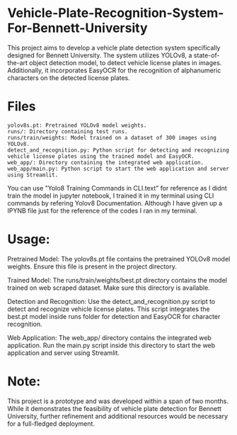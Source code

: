 # Vehicle-Plate-Recognition-System-For-Bennett-University
This project aims to develop a vehicle plate detection system specifically designed for Bennett University. The system utilizes YOLOv8, a state-of-the-art object detection model, to detect vehicle license plates in images. Additionally, it incorporates EasyOCR for the recognition of alphanumeric characters on the detected license plates.

# Files
    yolov8s.pt: Pretrained YOLOv8 model weights.
    runs/: Directory containing test runs.
    runs/train/weights: Model trained on a dataset of 300 images using YOLOv8.
    detect_and_recognition.py: Python script for detecting and recognizing vehicle license plates using the trained model and EasyOCR.
    web_app/: Directory containing the integrated web application.
    web_app/main.py: Python script to start the web application and server using Streamlit.

You can use "Yolo8 Training Commands in CLI.text" for reference as I didnt train the model in jupyter notebook, I trained it in my terminal using CLI commands by refering Yolov8 Documentation. Although I have given up a IPYNB file just for the reference of the codes I ran in my terminal.

# Usage:

Pretrained Model: The yolov8s.pt file contains the pretrained YOLOv8 model weights. Ensure this file is present in the project directory.

Trained Model: The runs/train/weights/best.pt directory contains the model trained on web scraped dataset. Make sure this directory is available.

Detection and Recognition: Use the detect_and_recognition.py script to detect and recognize vehicle license plates. This script integrates the best.pt model inside runs folder for detection and EasyOCR for character recognition.

Web Application: The web_app/ directory contains the integrated web application. Run the main.py script inside this directory to start the web application and server using Streamlit.



# Note:

This project is a prototype and was developed within a span of two months. While it demonstrates the feasibility of vehicle plate detection for Bennett University, further refinement and additional resources would be necessary for a full-fledged deployment.
